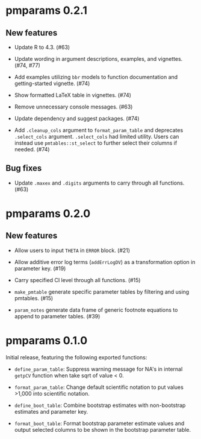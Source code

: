 # pmparams 0.2.1

## New features
- Update R to 4.3. (#63)
  
- Update wording in argument descriptions, examples, and vignettes. (#74, #77)

- Add examples utilizing `bbr` models to function documentation and getting-started vignette. (#74)

- Show formatted LaTeX table in vignettes. (#74)
  
- Remove unnecessary console messages. (#63)
  
- Update dependency and suggest packages. (#74)

- Add `.cleanup_cols` argument to `format_param_table` and deprecates `.select_cols` argument. `.select_cols` had limited utility. Users can instead use `pmtables::st_select` to further select their columns if needed. (#74)
  
## Bug fixes
- Update `.maxex` and `.digits` arguments to carry through all functions. (#63)

# pmparams 0.2.0

## New features 

- Allow users to input `THETA` in `ERROR` block. (#21)

- Allow additive error log terms (`addErrLogDV`) as a transformation option in parameter key. (#19)

- Carry specified CI level through all functions. (#15)

- `make_pmtable` generate specific parameter tables by filtering and using pmtables. (#15)

- `param_notes` generate data frame of generic footnote equations to append to parameter tables. (#39)

# pmparams 0.1.0

Initial release, featuring the following exported functions:

- `define_param_table`: Suppress warning message for NA's in internal `getpCV` function when take sqrt of value < 0.

- `format_param_table`: Change default scientific notation to put values >1,000 into scientific notation.

- `define_boot_table`: Combine bootstrap estimates with non-bootstrap estimates and parameter key.

- `format_boot_table`:  Format bootstrap parameter estimate values and output selected columns to be shown in the bootstrap parameter table.
